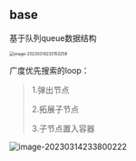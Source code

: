 ## base

基于队列queue数据结构

<img src="https://yoga-typora-photo.oss-cn-beijing.aliyuncs.com/typora_img/image-20230314233153259.png" alt="image-20230314233153259" style="zoom:50%;" />

广度优先搜索的loop：

> 1.弹出节点
>
> 2.拓展子节点
>
> 3.子节点置入容器

![image-20230314233800222](https://yoga-typora-photo.oss-cn-beijing.aliyuncs.com/typora_img/image-20230314233800222.png)